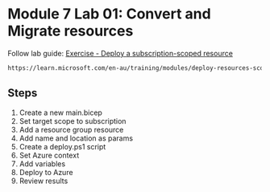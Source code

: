 # Module 7 Lab 01: Convert and Migrate resources

Follow lab guide: [Exercise - Deploy a subscription-scoped resource](https://learn.microsoft.com/en-au/training/modules/deploy-resources-scopes-bicep/4-exercise-deploy-subscription-scoped-resource?pivots=cli)

```bash
https://learn.microsoft.com/en-au/training/modules/deploy-resources-scopes-bicep/4-exercise-deploy-subscription-scoped-resource?pivots=cli
```

## Steps

1. Create a new main.bicep
2. Set target scope to subscription
3. Add a resource group resource
4. Add name and location as params
5. Create a deploy.ps1 script
6. Set Azure context 
7. Add variables
8. Deploy to Azure
9. Review results
